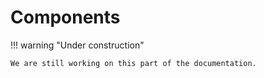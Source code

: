 # Components

!!! warning "Under construction"

    We are still working on this part of the documentation.
